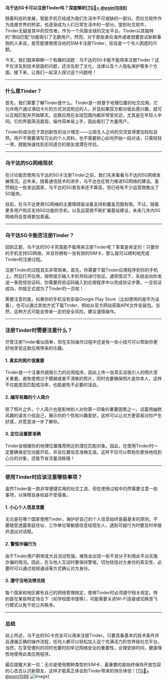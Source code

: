 **乌干达5G卡可以注册Tinder吗？深度解析[[TG💪+ @esim1088](https://t.me/s/esim1088)]**

随着科技的发展，智能手机已经成为我们生活中不可或缺的一部分。而社交软件作为连接世界的桥梁，也逐渐成为人们日常生活中的一部分。提到社交软件，Tinder无疑是其中的佼佼者。作为一个风靡全球的交友平台，Tinder以其独特的“滑动匹配”功能吸引了无数用户。然而，对于那些身处海外或者想要尝试新鲜事物的人来说，是否能够使用当地的SIM卡注册Tinder，往往是一个令人困惑的问题。

今天，我们就来聊聊一个有趣的话题：乌干达的5G卡能不能用来注册Tinder？这不仅涉及到技术层面的问题，还涉及到了文化、法律以及个人隐私保护等多个方面。接下来，让我们一起深入探讨这个问题吧！

---

### 什么是Tinder？

首先，我们需要了解Tinder是什么。Tinder是一款基于地理位置的社交应用，它允许用户通过滑动卡片的方式浏览附近的人，并且如果双方都对彼此感兴趣，就可以互相匹配并开始聊天。这款应用在全球范围内都非常受欢迎，尤其是在年轻人中间。它的界面简洁直观，操作简单易上手，因此吸引了大量用户。

Tinder的成功在于其创新性的设计理念——让陌生人之间的交流变得更加轻松自然。用户不需要填写冗长的个人资料，也不需要担心如何开始一段对话，只需轻轻一滑，就能快速找到志同道合的朋友或潜在伴侣。

---

### 乌干达的5G网络现状

在讨论能否使用乌干达的5G卡注册Tinder之前，我们先来看看乌干达的5G网络发展情况。近年来，随着通信技术的进步，乌干达也在努力推进5G网络的建设。虽然相比一些发达国家，乌干达的5G普及率还不算高，但已经有不少运营商推出了5G服务。

目前，在乌干达使用5G网络的主要障碍是设备支持和覆盖范围有限。不过，随着更多用户购买支持5G功能的手机，以及运营商不断扩展基站建设，未来几年内5G网络将会变得更加普遍。

---

### 乌干达5G卡能否注册Tinder？

回到正题，乌干达的5G卡究竟能不能用来注册Tinder呢？答案是肯定的！只要你的手机支持5G网络，并且你拥有一张有效的SIM卡，那么就可以顺利地完成Tinder的注册过程。

注册Tinder的过程其实非常简单。首先，你需要下载Tinder应用程序到你的手机上。然后打开应用，按照提示输入手机号码进行验证。通常情况下，系统会向你发送一条短信验证码，你需要将验证码输入到应用程序中以完成验证步骤。一旦验证成功，你就正式成为了Tinder的一员啦！

需要注意的是，如果你的手机没有安装Google Play Store（比如使用的是华为设备），也可以通过其他方式下载Tinder，例如从官方网站获取APK文件安装包。当然，这种方式可能会带来一定的安全风险，建议谨慎操作。

---

### 注册Tinder时需要注意什么？

尽管注册Tinder看似简单，但在实际操作过程中还是有一些小技巧可以帮助你更好地享受这款应用带来的乐趣。

#### 1. 真实的照片很重要
Tinder是一个注重外貌吸引力的应用程序，因此上传一张真实且吸引人的照片至关重要。避免使用过于模糊或者不清晰的照片，同时也要确保照片是你本人，这样不仅能提高匹配成功率，也能避免不必要的误会。

#### 2. 编写有趣的个人简介
除了照片之外，个人简介也是影响别人对你第一印象的重要因素之一。试着用幽默风趣的语言介绍自己，展示你的个性和兴趣爱好。这样可以让对方更容易对你产生好感，并愿意进一步了解你。

#### 3. 定位设置要准确
Tinder会根据你的地理位置推荐附近的潜在匹配对象。因此，在使用Tinder时一定要确保定位功能开启，并且位置信息准确无误。这样不仅可以帮助你更快地找到心仪的对象，还能节省流量消耗哦！

---

### 使用Tinder时应该注意哪些事项？

虽然Tinder是一款非常便捷实用的社交工具，但在使用过程中仍然需要注意一些事项，以保障自身权益不受侵害。

#### 1. 小心个人信息泄露
无论是在哪个国家使用Tinder，保护好自己的个人信息始终是最基本的原则。不要随意透露家庭住址、工作单位等敏感信息给陌生人，遇到可疑行为时要及时举报并退出对话框。

#### 2. 警惕诈骗行为
由于Tinder用户群体庞大且流动性强，难免会出现一些不良分子利用此平台实施诈骗的情况。因此，在与他人互动时要保持警惕，切勿轻信对方身份的真实性，必要时可以通过视频通话等方式确认对方身份。

#### 3. 遵守当地法律法规
每个国家和地区都有自己的网络管理规定，使用Tinder时必须遵守相关规定。特别是在某些特定场合下（如学校图书馆等），可能需要关闭Wi-Fi连接或切换至飞行模式以免干扰公共秩序。

---

### 总结

综上所述，乌干达的5G卡完全可以用来注册Tinder。只要具备基本的技术条件并且遵循正确的操作流程，任何人都可以轻松加入这个充满活力的世界级社交平台。当然，在享受便利的同时也要时刻牢记网络安全的重要性，合理安排时间，健康理性地使用此类应用程序。

最后提醒大家一句：无论是使用哪种类型的SIM卡，最重要的是始终保持开放包容的心态去认识新朋友，这样才能真正体会到Tinder带来的快乐体验！[[TG💪+ @esim1088](https://t.me/s/esim1088) ![Image](https://i.postimg.cc/4NQfJmqS/Snipaste-2025-05-13-00-14-12.png)]